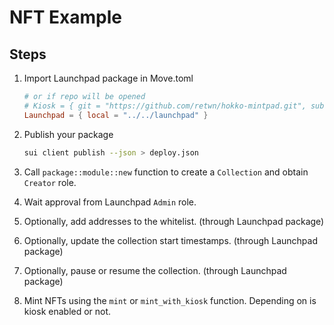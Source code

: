 # NFT Example

## Steps

1. Import Launchpad package in Move.toml
   ```toml
   # or if repo will be opened
   # Kiosk = { git = "https://github.com/retwn/hokko-mintpad.git", subdir = "contracts/launchpad", rev = "main" }
   Launchpad = { local = "../../launchpad" }
   ```

2. Publish your package
   ```bash
   sui client publish --json > deploy.json
   ```
3. Call `package::module::new` function to create a `Collection` and obtain `Creator` role.
4. Wait approval from Launchpad `Admin` role.
5. Optionally, add addresses to the whitelist. (through Launchpad package)
6. Optionally, update the collection start timestamps. (through Launchpad package)
7. Optionally, pause or resume the collection. (through Launchpad package)
8. Mint NFTs using the `mint` or `mint_with_kiosk` function. Depending on is kiosk enabled or not.